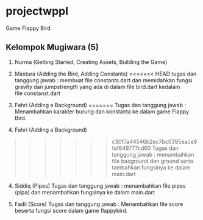 # projectwppl

Game Flappy Bird

## Kelompok Mugiwara (5)

1. Nurma (Getting Started, Creating Assets, Building the Game)


2. Mastura (Adding the Bird, Adding Constants)
<<<<<<< HEAD
    tugas dan tanggung jawab : membuat file constants.dart dan memidahkan fungsi gravity dan jumpstrength yang ada di dalam file bird.dart kedalam file constanst.dart

3. Fahri (Adding a Background) 
=======
    Tugas dan tanggung jawab : Menambahkan karakter burung dan konstanta ke dalam game Flappy Bird.

3. Fahri (Adding a Background)
>>>>>>> c30f7a44546b2ec7bc0395eace9faf849777cd60
    Tugas dan tanggung jawab : menambahkan file bacground dan ground serta tambahkan fungsinya ke dalam main.dart

4. Siddiq (Pipes)
    Tugas dan tanggung jawab : menambahkan file pipes (pipa) dan menambahkan fungsinya ke dalam main.dart

5. Fadil (Score)
    Tugas dan tanggung jawab : Menambahkan file score beserta fungsi score dalam game flappybird.